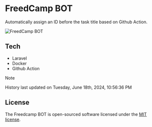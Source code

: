 # FreedCamp BOT

Automatically assign an ID before the task title based on Github Action.

![FreedCamp BOT](https://repository-images.githubusercontent.com/737932867/7d34798b-2680-471c-b089-a78a718d3d6a)

## Tech

- Laravel
- Docker
- Github Action

> [!NOTE]  
> History last updated on Tuesday, June 18th, 2024, 10:56:36 PM

## License

The Freedcamp BOT is open-sourced software licensed under the [MIT license](https://opensource.org/licenses/MIT).
